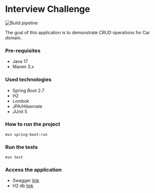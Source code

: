 # Interview Challenge

![Build pipeline](https://github.com/denisatobli/interview-challenge/actions/workflows/build-pipeline.yml/badge.svg)

The goal of this application is to demonstrate CRUD operations for Car domain.

### Pre-requisites

* Java 17
* Maven 3.x

### Used technologies
* Spring Boot 2.7
* H2
* Lombok
* JPA/Hibernate
* JUnit 5

### How to run the project

```
mvn spring-boot:run
```

### Run the tests

```
mvn test
```

### Access the application
- Swagger [link](http://localhost:8080/swagger-ui/)
- H2 db [link](http://localhost:8080/h2-console/)
